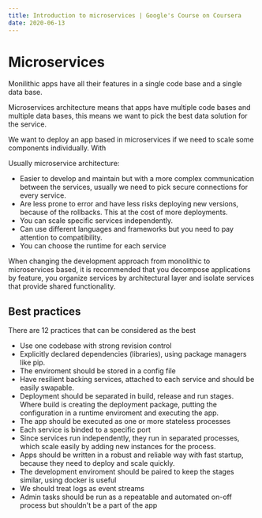 ```yaml
---
title: Introduction to microservices | Google's Course on Coursera
date: 2020-06-13
---
```


# Microservices

Monilithic apps have all their features in a single code base and a single data base.

Microservices architecture means that apps have multiple code bases and multiple data bases, this means we want to pick the best data solution for the service.

We want to deploy an app based in microservices if we need to scale some components individually. 
With 

Usually microservice architecture:

- Easier to develop and maintain but with a more complex communication between the services, usually we need to pick secure connections for every service.
- Are less prone to error and have less risks deploying new versions, because of the rollbacks. This at the cost of more deployments.
- You can scale specific services independently. 
- Can use different languages and frameworks but you need to pay attention to compatibility.
- You can choose the runtime for each service

When changing the development approach from monolithic to microservices based, it is recommended that you decompose applications by feature, you organize services by architectural layer and isolate services that provide shared functionality.


## Best practices
There are 12 practices that can be considered as the best

- Use one codebase with strong revision control
- Explicitly declared dependencies (libraries), using package managers like pip. 
- The enviroment should be stored in a config file
- Have resilient backing services, attached to each service and should be easily swapable.
- Deployment should be separated in build, release and run stages. Where build is creating the deployment package, putting the configuration in a runtime enviroment and executing the app.
- The app should be executed as one or more stateless processes 
- Each service is binded to a specific port
- Since services run independently, they run in separated processes, which scale easily by adding new instances for the process.
- Apps should be written in a robust and reliable way with fast startup, because they need to deploy and scale quickly.
- The development enviroment should be paired to keep the stages similar, using docker is useful
- We should treat logs as event streams 
- Admin tasks should be run as a repeatable and automated on-off process but shouldn't be a part of the app